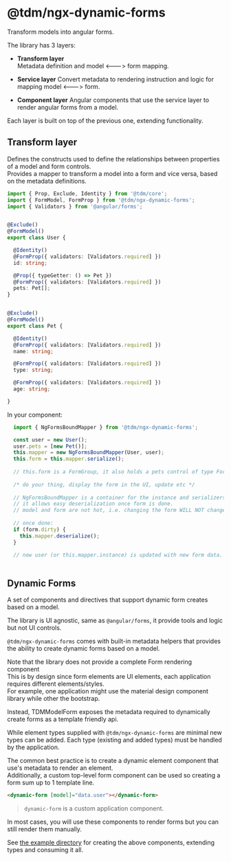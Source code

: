 # @tdm/ngx-dynamic-forms

Transform models into angular forms. 

The library has 3 layers:

  - **Transform layer**  
    Metadata definition and model <---> form mapping.
    
  - **Service layer**
    Convert metadata to rendering instruction and logic for mapping model <---> form.
    
  - **Component layer**
    Angular components that use the service layer to render angular forms from a model.
    
Each layer is built on top of the previous one, extending functionality.  

## Transform layer
Defines the constructs used to define the relationships between properties of a model and form controls.  
Provides a mapper to transform a model into a form and vice versa, based on the metadata definitions.  
 
```ts
import { Prop, Exclude, Identity } from '@tdm/core';
import { FormModel, FormProp } from '@tdm/ngx-dynamic-forms';
import { Validators } from '@angular/forms';


@Exclude()
@FormModel()
export class User {

  @Identity()
  @FormProp({ validators: [Validators.required] })
  id: string;

  @Prop({ typeGetter: () => Pet })  
  @FormProp({ validators: [Validators.required] })
  pets: Pet[];
}


@Exclude()
@FormModel()
export class Pet {

  @Identity()
  @FormProp({ validators: [Validators.required] })
  name: string;

  @FormProp({ validators: [Validators.required] })
  type: string;

  @FormProp({ validators: [Validators.required] })
  age: string;

}
```

In your component:

```ts
  import { NgFormsBoundMapper } from '@tdm/ngx-dynamic-forms';

  const user = new User();
  user.pets = [new Pet()];
  this.mapper = new NgFormsBoundMapper(User, user);
  this.form = this.mapper.serialize();
  
  // this.form is a FormGroup, it also holds a pets control of type FormArray
  
  /* do your thing, display the form in the UI, update etc */
  
  // NgFormsBoundMapper is a container for the instance and serializers
  // it allows easy deserialization once form is done.
  // model and form are not hot, i.e. changing the form WILL NOT change the model.
  
  // once done:
  if (form.dirty) {
    this.mapper.deserialize();
  }
 
  // now user (or this.mapper.instance) is updated with new form data.
  
```

## Dynamic Forms
A set of components and directives that support dynamic form creates based on a model.  

The library is UI agnostic, same as `@angular/forms`, it provide tools and logic but not UI controls.  

`@tdm/ngx-dynamic-forms` comes with built-in metadata helpers that provides the ability to create dynamic forms based on a model.

Note that the library does not provide a complete Form rendering component  
This is by design since form elements are UI elements, each application requires different elements/styles.  
For example, one application might use the material design component library while other the bootstrap.

Instead, TDMModelForm exposes the metadata required to dynamically create forms as a template friendly api.  

While element types supplied with `@tdm/ngx-dynamic-forms` are minimal new types can be added.
Each type (existing and added types) must be handled by the application.
 
The common best practice is to create a dynamic element component that use's metadata to render an element.  
Additionally, a custom top-level form component can be used so creating a form sum up to 1 template line.  

```html
<dynamic-form [model]="data.user"></dynamic-form>
```

> `dynamic-form` is a custom application component.

In most cases, you will use these components to render forms but you can still render them manually.

See [the example directory](https://github.com/shlomiassaf/tdm/tree/master/src/%40tdm/ngx-dynamic-forms/example/README.md) for creating the above components, extending types and consuming it all.
